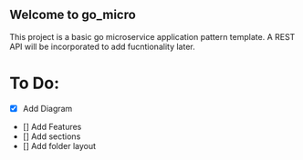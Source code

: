 ## Welcome to go_micro

This project is a basic go microservice application pattern template. A REST API will be incorporated to add fucntionality later. 



# To Do:
- [X] Add Diagram
- [] Add Features
- [] Add sections
- [] Add folder layout

